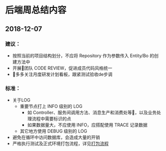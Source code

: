 # 后端周总结内容

## 2018-12-07

### 建议：

- 按照当前的项目结构划分，不应将 Repository 作为参数传入 Entity/Bo 的创建方法中
- 开展团队 CODE REVIEW，促进成员代码风格统一
- 多多关注月度研发计划看板，跟紧测试验收de步调

### 标准：

- 关于LOG
  - 重要节点打上 INFO 级别的 LOG
    - 如 Controller、服务间调用方法、消息生产和消费处等，以及业务处理流程中需要标识的点
    - 如果数据量大，不应使用 INFO，应搭配使用 TRACE 记录数据
  - 其它地方使用 DEBUG 级别的 LOG
- 避免在循环中访问数据库，会造成大量的开销
- 严格执行测试及正式环境打包流程，详见[打包流程](https://github.com/cntehang/dev-docs/blob/master/backend/release-guideline.md)